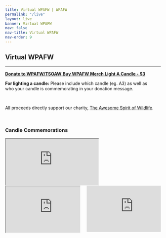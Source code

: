 ```yaml
---
title: Virtual WPAFW | WPAFW
permalink: "/live"
layout: live
banner: Virtual WPAFW
nav: false
nav-title: Virtual WPAFW
nav-order: 9
---
```


<div class="title has-text-centered">

## Virtual WPAFW  

</div>




<div class="stream stream__main">
<div id="main-stream"></div>
<script src="https://embed.twitch.tv/embed/v1.js"></script>
<script type="text/javascript">
  new Twitch.Embed("main-stream", {
    width: "100%",
    height: "100%",
    channel: "wpafw",
    layout: "video-with-chat",
    theme: "dark"
  });
</script>
</div>

<hr>

<div class="columns">


<div class="column is-7">
<div class="buttons">
<a class="button is-success button__breather button__spacer" href="https://www.paypal.com/biz/fund?id=XQGPBWU32ZV2Q" target="_blank">
<strong>Donate to WPAFW/TSOAW</strong>
<i class="fas fa-paw"></i>
</a>

<a class="button is-danger button__breather button__spacer" href="https://www.redbubble.com/people/WPAFW/shop" target="_blank">
<strong>Buy WPAFW Merch</strong>
<i class="fas fa-tshirt"></i>
</a>

<a class="button is-warning button__breather button__spacer" href="https://www.paypal.com/donate/?cmd=_s-xclick&hosted_button_id=YTNPGERSHSKVG&source=url" target="_blank">
<strong>
Light A Candle - $3
</strong>
<i class="fas fa-fire"></i>
</a>
</div>

<strong>For lighting a candle:</strong> Please include which candle (eg. A3) as well as who your candle is commemorating in your donation message.

<br>

All proceeds directly support our charity, [The Awesome Spirit of Wildlife](https://tasow.org/).

<br>

<div class="subtitle">

### Candle Commemorations

</div>

<iframe src="https://docs.google.com/spreadsheets/d/e/2PACX-1vQ0dQASMoLeANu1FzMpc1ee8m8q3e9skEhHtRlMhEttovHFC4S4WdDZQ8SqvUBpgW4CVxo_grK17uAY/pubhtml?gid=0&amp;single=true&amp;widget=true&amp;headers=false" class="embed"></iframe>

</div>

<div class="column is-5">
<div class="stream stream__charity">
<div id="charity-stream"></div>
<script src="https://embed.twitch.tv/embed/v1.js"></script>
<script type="text/javascript">
  new Twitch.Embed("charity-stream", {
    width: "100%",
    height: "100%",
    channel: "wpafwcandle",
    layout: "video",
    theme: "dark"
  });
</script>
</div>
</div>

</div>
<div class="columns">

<div class="column is-7">
<iframe src="https://docs.google.com/spreadsheets/d/e/2PACX-1vRLjn6wWkdwJfNuTo1Xd_lFGlWhM9CFF24E81zpvx2JzR5CiRy6uAFPuaVICDpVfIauYc2eELJrINpP/pubhtml?widget=true&amp;headers=false" class="embed"></iframe>
</div>

<div class="column is-5">
<iframe src="https://discordapp.com/widget?id=714210615501127772&theme=dark" allowtransparency="true" frameborder="0" sandbox="allow-popups allow-popups-to-escape-sandbox allow-same-origin allow-scripts" class="embed"></iframe>
</div>
</div>

